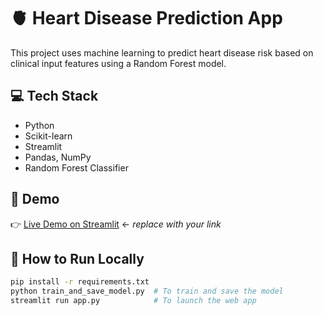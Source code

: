 # 🫀 Heart Disease Prediction App

This project uses machine learning to predict heart disease risk based on clinical input features using a Random Forest model.

## 💻 Tech Stack

- Python
- Scikit-learn
- Streamlit
- Pandas, NumPy
- Random Forest Classifier

## 🚀 Demo

👉 [Live Demo on Streamlit](https://yourapp.streamlit.app) ← *replace with your link*

## 📁 How to Run Locally

```bash
pip install -r requirements.txt
python train_and_save_model.py  # To train and save the model
streamlit run app.py            # To launch the web app
